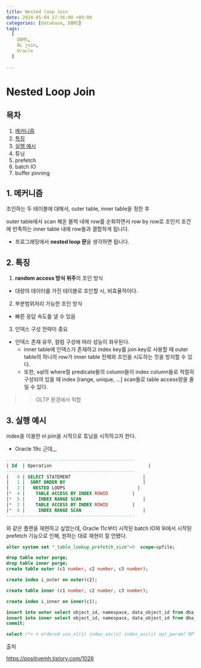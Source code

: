 ```yaml
---
title: Nested loop Join
date: 2024-05-04 17:56:00 +09:00
categories: [database, DBMS]
tags:
  [
    DBMS,
    NL join,
    Oracle
  ]
  
---
```


# Nested Loop Join

## 목차

1. [메커니즘](#1-메커니즘)
2. [특징](#2-특징)
3. [실행 예시](#2-실행-예시)
4. 튜닝
  1. prefetch
  2. batch IO
  3. buffer pinning


## 1. 메커니즘

조인하는 두 테이블에 대해서, outer table, inner table을 정한 후

outer table에서 scan 해온 블럭 내에 row를 순회하면서 row by row로 조인키 조건에 만족하는 inner table 내에 row들과 결합하게 됩니다.
- 프로그래밍에서 **nested loop 문**을 생각하면 됩니다.

## 2. 특징

1. **random access 방식 위주**의 조인 방식
  - 대량의 데이터를 가진 테이블로 조인할 시, 비효율적이다.
2. 부분범위처리 가능한 조인 방식
  - 빠른 응답 속도를 낼 수 있음
3. 인덱스 구성 전략이 중요
  - 인덱스 존재 유무, 컬럼 구성에 따라 성능이 좌우된다.
    - inner table에 인덱스가 존재하고 index key를 join key로 사용할 때 outer table의 하나의 row가 inner table 전체와 조인을 시도하는 짓을 방지할 수 있다.
    - 또한, sql의 where절 predicate들의 column들이 index column들로 적절히 구성되어 있을 때 index [range, unique, ...] scan들로 table access량을 줄일 수 있다.
    

>>  OLTP 환경에서 적합


## 3. 실행 예시


index을 이용한 nl join을 시작으로 튜닝을 시작하고자 한다.
- Oracle 19c
근데,,, 

```sql
------------------------------------------------
| Id  | Operation			                         |
------------------------------------------------
|   0 | SELECT STATEMENT		                   |	 
|   1 |  SORT ORDER BY			                   |	 
|   3 |   NESTED LOOPS 		                     |	 
|*  4 |    TABLE ACCESS BY INDEX ROWID         |
|*  5 |     INDEX RANGE SCAN		               |
|*  2 |    TABLE ACCESS BY INDEX ROWID         |
|*  6 |     INDEX RANGE SCAN		               |
------------------------------------------------
```
와 같은 플랜을 재현하고 싶었는데, Oracle 11c부터 시작된 batch IO와 9i에서 시작된 prefetch 기능으로 인해, 원하는 대로 재현이 잘 안됐다.


```sql
alter system set "_table_lookup_prefetch_size"=0  scope=spfile;

drop table outer purge;
drop table inner purge;
create table outer (c1 number, c2 number, c3 number);

create index i_outer on outer(c2);

create table inner (c1 number, c2 number, c3 number);

create index i_inner on inner(c1);

insert into outer select object_id, namespace, data_object_id from dba_objects;
insert into inner select object_id, namespace, data_object_id from dba_objects;
commit;

select /*+ n ordered use_nl(i) index_asc(o) index_asc(i) opt_param('OPTIMIZER_FEATURES_ENABLE', '9.2.0')*/ o.*, i.* from outer o, inner i where i.c1 = o.c1 and o.c2 < 1 and i.c3 < 1000;

```




출처

https://positivemh.tistory.com/1026
